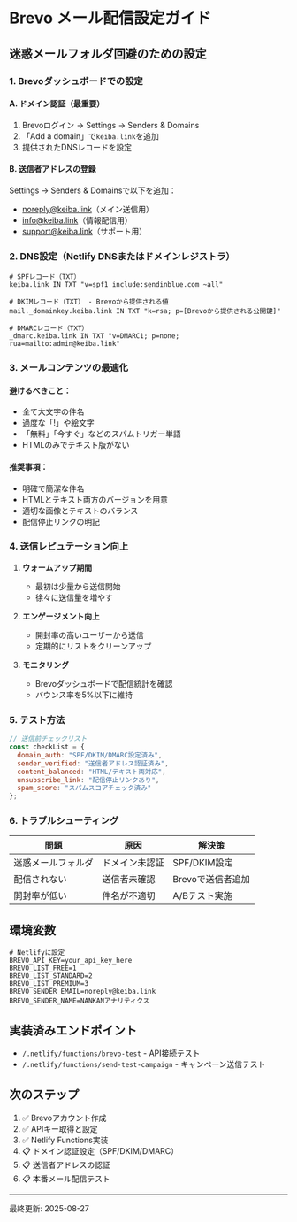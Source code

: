 # Brevo メール配信設定ガイド

## 迷惑メールフォルダ回避のための設定

### 1. Brevoダッシュボードでの設定

#### A. ドメイン認証（最重要）
1. Brevoログイン → Settings → Senders & Domains
2. 「Add a domain」で`keiba.link`を追加
3. 提供されたDNSレコードを設定

#### B. 送信者アドレスの登録
Settings → Senders & Domainsで以下を追加：
- noreply@keiba.link（メイン送信用）
- info@keiba.link（情報配信用）
- support@keiba.link（サポート用）

### 2. DNS設定（Netlify DNSまたはドメインレジストラ）

```dns
# SPFレコード（TXT）
keiba.link IN TXT "v=spf1 include:sendinblue.com ~all"

# DKIMレコード（TXT） - Brevoから提供される値
mail._domainkey.keiba.link IN TXT "k=rsa; p=[Brevoから提供される公開鍵]"

# DMARCレコード（TXT）
_dmarc.keiba.link IN TXT "v=DMARC1; p=none; rua=mailto:admin@keiba.link"
```

### 3. メールコンテンツの最適化

#### 避けるべきこと：
- 全て大文字の件名
- 過度な「!」や絵文字
- 「無料」「今すぐ」などのスパムトリガー単語
- HTMLのみでテキスト版がない

#### 推奨事項：
- 明確で簡潔な件名
- HTMLとテキスト両方のバージョンを用意
- 適切な画像とテキストのバランス
- 配信停止リンクの明記

### 4. 送信レピュテーション向上

1. **ウォームアップ期間**
   - 最初は少量から送信開始
   - 徐々に送信量を増やす

2. **エンゲージメント向上**
   - 開封率の高いユーザーから送信
   - 定期的にリストをクリーンアップ

3. **モニタリング**
   - Brevoダッシュボードで配信統計を確認
   - バウンス率を5%以下に維持

### 5. テスト方法

```javascript
// 送信前チェックリスト
const checkList = {
  domain_auth: "SPF/DKIM/DMARC設定済み",
  sender_verified: "送信者アドレス認証済み", 
  content_balanced: "HTML/テキスト両対応",
  unsubscribe_link: "配信停止リンクあり",
  spam_score: "スパムスコアチェック済み"
};
```

### 6. トラブルシューティング

| 問題 | 原因 | 解決策 |
|------|------|--------|
| 迷惑メールフォルダ | ドメイン未認証 | SPF/DKIM設定 |
| 配信されない | 送信者未確認 | Brevoで送信者追加 |
| 開封率が低い | 件名が不適切 | A/Bテスト実施 |

## 環境変数

```env
# Netlifyに設定
BREVO_API_KEY=your_api_key_here
BREVO_LIST_FREE=1
BREVO_LIST_STANDARD=2
BREVO_LIST_PREMIUM=3
BREVO_SENDER_EMAIL=noreply@keiba.link
BREVO_SENDER_NAME=NANKANアナリティクス
```

## 実装済みエンドポイント

- `/.netlify/functions/brevo-test` - API接続テスト
- `/.netlify/functions/send-test-campaign` - キャンペーン送信テスト

## 次のステップ

1. ✅ Brevoアカウント作成
2. ✅ APIキー取得と設定
3. ✅ Netlify Functions実装
4. 📋 ドメイン認証設定（SPF/DKIM/DMARC）
5. 📋 送信者アドレスの認証
6. 📋 本番メール配信テスト

---
最終更新: 2025-08-27
